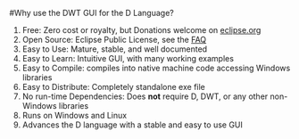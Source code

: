 #Why use the DWT GUI for the D Language?

1. Free: Zero cost or royalty, but Donations welcome on [eclipse.org](https://eclipse.org/swt)
2. Open Source: Eclipse Public License, see the [FAQ](https://eclipse.org/legal)
3. Easy to Use: Mature, stable, and well documented
4. Easy to Learn: Intuitive GUI, with many working examples
5. Easy to Compile: compiles into native machine code accessing Windows libraries
6. Easy to Distribute: Completely standalone exe file
7. No run-time Dependencies: Does **not** require D, DWT, or any other non-Windows libraries
8. Runs on Windows and Linux
9. Advances the D language with a stable and easy to use GUI
